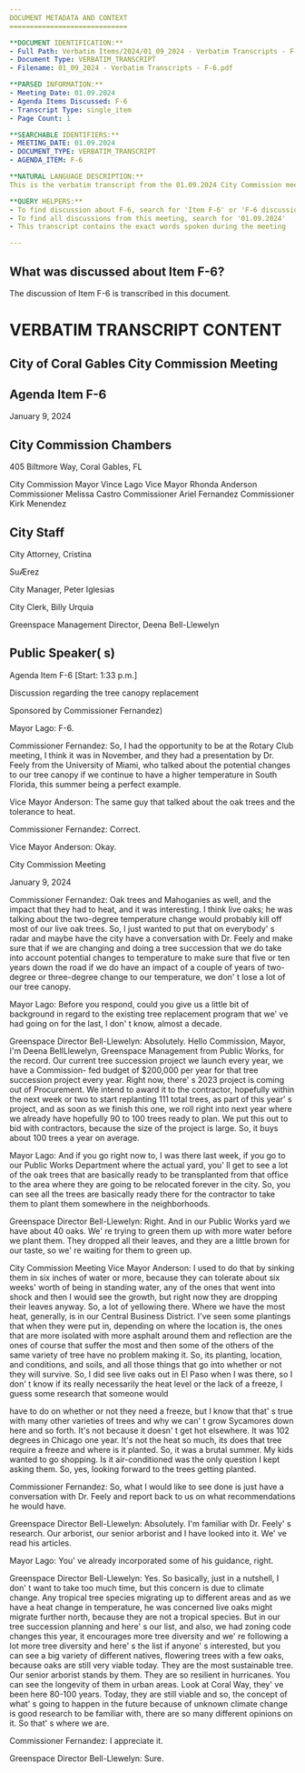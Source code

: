 ```yaml
---
DOCUMENT METADATA AND CONTEXT
=============================

**DOCUMENT IDENTIFICATION:**
- Full Path: Verbatim Items/2024/01_09_2024 - Verbatim Transcripts - F-6.pdf
- Document Type: VERBATIM_TRANSCRIPT
- Filename: 01_09_2024 - Verbatim Transcripts - F-6.pdf

**PARSED INFORMATION:**
- Meeting Date: 01.09.2024
- Agenda Items Discussed: F-6
- Transcript Type: single_item
- Page Count: 1

**SEARCHABLE IDENTIFIERS:**
- MEETING_DATE: 01.09.2024
- DOCUMENT_TYPE: VERBATIM_TRANSCRIPT
- AGENDA_ITEM: F-6

**NATURAL LANGUAGE DESCRIPTION:**
This is the verbatim transcript from the 01.09.2024 City Commission meeting covering the discussion of agenda item F-6.

**QUERY HELPERS:**
- To find discussion about F-6, search for 'Item F-6' or 'F-6 discussion'
- To find all discussions from this meeting, search for '01.09.2024'
- This transcript contains the exact words spoken during the meeting

---
```


## What was discussed about Item F-6?
The discussion of Item F-6 is transcribed in this document.


# VERBATIM TRANSCRIPT CONTENT


## City of Coral Gables City Commission Meeting

## Agenda Item F-6

January 9, 2024

## City Commission Chambers

405 Biltmore Way, Coral Gables, FL

City Commission Mayor Vince Lago Vice Mayor Rhonda Anderson Commissioner Melissa Castro Commissioner Ariel Fernandez Commissioner Kirk Menendez

## City Staff

City Attorney,  Cristina

SuÆrez

City Manager,  Peter Iglesias

City Clerk, Billy Urquia

Greenspace Management Director,  Deena Bell-Llewelyn

## Public Speaker( s)

Agenda Item F-6 [Start: 1:33 p.m.]

Discussion regarding the tree canopy replacement

Sponsored by Commissioner Fernandez)

Mayor Lago:  F-6.

Commissioner Fernandez:  So,  I had the opportunity to be at the Rotary Club meeting,  I think it was in November,  and they had a presentation by Dr. Feely from the University of Miami,  who talked about the potential changes to our tree canopy if we continue to have a higher temperature in South Florida, this summer being a perfect example.

Vice Mayor Anderson:  The same guy that talked about the oak trees and the tolerance to heat.

Commissioner Fernandez:  Correct.

Vice Mayor Anderson:  Okay.

City Commission Meeting

January 9, 2024

Commissioner Fernandez:  Oak trees and Mahoganies as well, and the impact that they had to heat, and it was interesting.  I think live oaks;  he was talking about the two-degree temperature change would probably kill off most of our live oak trees.  So,  I just wanted to put that on everybody' s radar and maybe have the city have a conversation with Dr. Feely and make sure that if we are changing and doing a tree succession that we do take into account potential changes to temperature to make sure that five or ten years down the road if we do have an impact of a couple of years of two-degree or three-degree change to our temperature,  we don' t lose a lot of our tree canopy.

Mayor Lago:  Before you respond,  could you give us a little bit of background in regard to the existing tree replacement program that we' ve had going on for the last,  I don' t know,  almost a decade.

Greenspace Director Bell-Llewelyn:  Absolutely. Hello Commission, Mayor,  I'm Deena BellLlewelyn,  Greenspace Management from Public Works, for the record. Our current tree succession project we launch every year, we have a Commission- fed budget of $200,000 per year for that tree succession project every year.  Right now, there' s 2023 project is coming out of Procurement.  We intend to award it to the contractor,  hopefully within the next week or two to start replanting 111 total trees,  as part of this year' s project,  and as soon as we finish this one,  we roll right into next year where we already have hopefully 90 to 100 trees ready to plan.  We put this out to bid with contractors,  because the size of the project is large.  So, it buys about 100 trees a year on average.

Mayor Lago:  And if you go right now to, I was there last week,  if you go to our Public Works Department where the actual yard, you' ll get to see a lot of the oak trees that are basically ready to be transplanted from that office to the area where they are going to be relocated forever in the city. So, you can see all the trees are basically ready there for the contractor to take them to plant them somewhere in the neighborhoods.

Greenspace Director Bell-Llewelyn:  Right. And in our Public Works yard we have about 40 oaks. We' re trying to green them up with more water before we plant them.  They dropped all their leaves,  and they are a little brown for our taste, so we' re waiting for them to green up.

City Commission Meeting Vice Mayor Anderson:  I used to do that by sinking them in six inches of water or more,  because they can tolerate about six weeks'  worth of being in standing water,  any of the ones that went into shock and then I would see the growth,  but right now they are dropping their leaves anyway.  So, a lot of yellowing there.  Where we have the most heat,  generally, is in our Central Business District.  I've seen some plantings that when they were put in, depending on where the location is, the ones that are more isolated with more asphalt around them and reflection are the ones of course that suffer the most and then some of the others of the same variety of tree have no problem making it. So, its planting,  location,  and conditions,  and soils,  and all those things that go into whether or not they will survive.  So, I did see live oaks out in El Paso when I was there, so I don' t know if its really necessarily the heat level or the lack of a freeze,  I guess some research that someone would

have to do on whether or not they need a freeze,  but I know that that' s true with many other varieties of trees and why we can' t grow Sycamores down here and so forth.  It's not because it doesn' t get hot elsewhere.  It was 102 degrees in Chicago one year.  It's not the heat so much,  its does that tree require a freeze and where is it planted.  So, it was a brutal summer.  My kids wanted to go shopping.  Is it air-conditioned was the only question I kept asking them.  So,  yes,  looking forward to the trees getting planted.

Commissioner Fernandez:  So, what I would like to see done is just have a conversation with Dr. Feely and report back to us on what recommendations he would have.

Greenspace Director Bell-Llewelyn: Absolutely. I'm familiar with Dr.  Feely' s research. Our arborist,  our senior arborist and I have looked into it. We' ve read his articles.

Mayor Lago:  You' ve already incorporated some of his guidance,  right.

Greenspace Director Bell-Llewelyn:  Yes. So basically,  just in a nutshell,  I don' t want to take too much time, but this concern is due to climate change.  Any tropical tree species migrating up to different areas and as we have a heat change in temperature,  he was concerned live oaks might migrate further north,  because they are not a tropical species.  But in our tree succession planning and here' s our list,  and also,  we had zoning code changes this year,  it encourages more tree diversity and we' re following a lot more tree diversity and here' s the list if anyone' s interested, but you can see a big variety of different natives,  flowering trees with a few oaks,  because oaks are still very viable today.  They are the most sustainable tree.  Our senior arborist stands by them. They are so resilient in hurricanes.  You can see the longevity of them in urban areas. Look at Coral Way,  they' ve been here 80-100 years.  Today,  they are still viable and so,  the concept of what' s going to happen in the future because of unknown climate change is good research to be familiar with, there are so many different opinions on it. So that' s where we are.

Commissioner Fernandez:  I appreciate it.

Greenspace Director Bell-Llewelyn:  Sure.